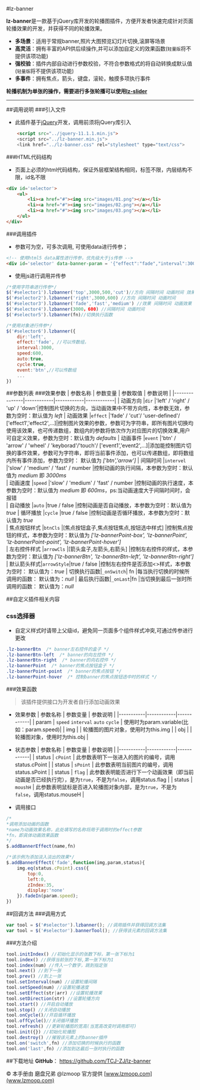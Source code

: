 #lz-banner

**lz-banner**是一款基于jQuery库开发的轮播图插件，方便开发者快速完成针对页面轮播效果的开发，并获得不同的轮播效果。
- **多场景**：适用于常规banner,照片大图预览幻灯片切换,滚屏等场景
- **高灵活**：拥有丰富的API供后续操作,并可以添加自定义的效果函数(`轻量版`将不提供该项功能)
- **强校验**：插件内部自动进行参数校验，不符合参数格式的将自动转换成默认值(`轻量版`将不提供该项功能) 
- **多事件**：拥有焦点，箭头，键盘，滚轮，触摸多项执行事件

**轮播机制为单张的操作，需要进行多张轮播可以使用[lz-slider](https://github.com/TCJ-ZJ/lz-slider)**

------

##调用说明
###引入文件
- 此插件基于[jQuery](www.jquery.com)开发，调用前须将jQuery库引入
```html
	<script src="../jquery-11.1.1.min.js">
	<script src="../lz-banner.min.js">
	<link href="../lz-banner.css" rel="stylesheet" type="text/css">
```
###HTML代码结构
- 页面上必须的html代码结构，保证外层框架结构相同，标签不限，内层结构不限，id名不限
```html
<div id='selector'>
	<ul>
		<li><a href="#"><img src="images/01.png"></a></li>
		<li><a href="#"><img src="images/02.png"></a></li>
		<li><a href="#"><img src="images/03.png"></a></li>
	</ul>
</div>
```
###调用插件
- 参数可为空，可多次调用, 可使用data进行传参；
```html
<!-- 使用html5 data属性进行传参，优先级大于js传参 -->
<div id='selector' data-banner-param = '{"effect":"fade","interval":3000}'>
```
- 使用js进行调用并传参
```javascript
/*使用字符串进行传参*/
$('#selector1').lzbanner('top',3000,500,'cut')//方向 间隔时间 动画时间 效果
$('#selector2').lzbanner('right',3000,600) //方向 间隔时间 动画时间
$('#selector3').lzbanner('fade','fast','medium') //效果 间隔时间 动画效果
$('#selector4').lzbanner(3000，600) //间隔时间 动画时间
$('#selector5').lzbanner(fn)//切换执行函数

/*使用对象进行传参*/
$('#selector6').lzbanner({
	dir:'left', 
	effect:'fade', //可以传数组，
	interval:3000,
	speed:600,
	auto:true,
	cycle:true,
	event:'btn',//可以传数组
	...
})
```
##参数列表
###效果参数
| 参数名称 | 参数变量 | 参数取值 | 参数说明 |
|---------------|------------|------------|------------|
| 动画方向    |`dir` |'left' / 'right' / 'up' / 'down'|控制图片切换的方向，当动画效果中不带方向性，本参数无效，参数为空时：默认值为 *left*
| 动画效果    |`effect` |'fade' / 'cut'/ 'user-defined'/ ['effect1','effect2',...]|控制图片效果的参数，参数可为字符串，即所有图片切换均使用该效果，也可传递数组，数组内的参数将依次作为对应图片的切换效果,用户可自定义效果，参数为空时：默认值为 *defaults*
| 动画事件 |`event` |'btn' / 'arrow' / 'wheel' / 'keyborad'/'touch'/ ['event1','event2',...]|添加能控制图片切换的事件效果，参数可为字符串，即将当前事件添加，也可以传递数组，即将数组内所有事件添加，参数为空时： 默认值为 *['btn','arrow']*
| 间隔时间 |`intervel` |'slow' / 'medium' / 'fast' / number |控制动画的执行间隔，本参数为空时：默认值为 *medium* 即 *3000ms*  
| 动画速度 |`speed` |'slow' / 'medium' / 'fast' / number |控制动画的执行速度，本参数为空时：默认值为 *medium* 即 *600ms*，ps:当动画速度大于间隔时间时，会报错    
| 自动播放 |`auto` |true / false |控制动画是否自动播放，本参数为空时：默认值为 *true*	
| 循环播放 |`cycle` |true / false |控制动画是否循环播放，本参数为空时：默认值为 *true*	
| 焦点按钮样式 |`btnCls` |[焦点按钮盒子,焦点按钮焦点,按钮选中样式]	|控制焦点按钮的样式，本参数为空时：默认值为 *['lz-bannerPoint-box', 'lz-bannerPoint', 'lz-bannerPoint-point', 'lz-bannerPoint-hover']*	
| 左右控件样式 |`arrowCls` |[箭头盒子,左箭头,右箭头]	|控制左右控件的样式，本参数为空时：默认值为 *['lz-bannerBtn', 'lz-bannerBtn-left', 'lz-bannerBtn-right']*
| 默认箭头样式|`arrowStyle`|true / false |控制左右控件是否添加<>样式，本参数为空时： 默认值为：*true*
| 切换执行函数|`_onSwitch`| fn |每当执行切换的时候所调用的函数： 默认值为：*null*
| 最后执行函数|`_onLast`|fn |当切换到最后一张时所调用的函数： 默认值为：*null*

##自定义插件相关内容
### css选择器
- 自定义样式时请带上父级id，避免同一页面多个组件样式冲突,可通过传参进行更改
```css
.lz-bannerBtn  /* banner左右控件的盒子 */
.lz-bannerBtn-left  /* banner的向左控件 */
.lz-bannerBtn-right  /* banner的向右控件 */
.lz-bannerPoint  /* banner的焦点按钮盒子 */
.lz-bannerPoint-point  /* banner的焦点按钮 */
.lz-bannerPoint-hover  /* 控制banner的焦点按钮选中时的样式 */
```
###效果函数
>该插件提供接口为开发者自行添加动画效果

- 效果参数
| 参数名称 | 参数变量 | 参数说明 |
|-----------|------------|------------|
| param | `speed` `interval` `auto` `cycle` | 使用时为param.variable(比如：param.speed)|
| img |  | 轮播图的图片对象，使用时为this.img |
| obj |  | 轮播图对象，使用时为this.obj |

- 状态参数
| 参数名称 | 参数变量 | 参数说明 |
|-----------|------------|------------|
| status | `cPoint` | 此参数表明下一张进入的图片的编号，调用status.cPoint |
| status | `sPoint` | 此参数表明当前图片的编号，调用status.sPoint |
| status | `flag` | 此参数表明能否进行下一个动画效果（即当前动画是否已经执行完），是为`true`，不是为`false`，调用status.flag |
| status | `moushH` | 此参数表明鼠标是否进入轮播图对象内部，是为`true`，不是为`false`，调用status.mouseH |
- 调用接口
```javascript
/*
*调用添加动画的函数
*name为动画效果名称，此处填写的名称将用于调用时的effect参数
*fn，即具体动画效果函数
*/
$.addBannerEffect(name,fn)

/*该示例为添加淡入淡出的效果*/
$.addBannerEffect('fade',function(img,param,status){
	img.eq(status.cPoint).css({
		top:0,
		left:0,
		zIndex:35,
		display:'none'
	}).fadeIn(param.speed);
})
```
##回调方法
###调用方式
```javascript
var tool = $('#selector').lzbanner(); //调用插件并获得回调方法集
var tool = $('#selector').bannerTool(); //获得该元素的回调方法集
```
###方法介绍
```javascript
tool.initIndex() //初始化显示的张数下标，第一张下标为1
tool.index() //获得当前张的下标,第一张下标为1
tool.index(num) //传入一个数字，跳到指定张
tool.next() //到下一张
tool.prev() //到上一张
tool.setInterval(num) //设置轮播间隔	
tool.setSpeed(num) //设置轮播速度	
tool.setEffect(str|arr) //设置轮播效果	
tool.setDirection(str) //设置轮播方向	
tool.start() //开启自动播放	
tool.stop() //关闭自动播放	
tool.onCycle()//开启循环播放	
tool.offCycle()//关闭循环播放
tool.refresh() //更新轮播图的宽高(当宽高改变时调用即可)	
tool.init({}) //初始化轮播图
tool.destroy() //摧毁该元素上的banner插件	
tool.on('switch',fn) //添加切换的时候执行的函数
tool.on('last',fn) //添加到达最后一张时执行的函数
```
##下载地址
**GitHub**： https://github.com/TCJ-ZJ/lz-banner

© 本手册由 磨盘兄弟 @lzmoop 官方提供 [www.lzmoop.com](www.lzmoop.com)
